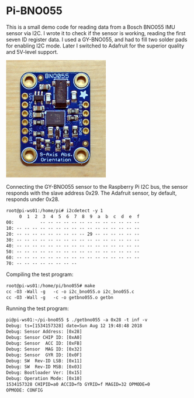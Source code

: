 # Pi-BNO055

This is a small demo code for reading data from a Bosch BNO055 IMU sensor via I2C. I wrote it to check if the sensor is working, reading the first seven ID register data. I used a GY-BNO055, and had to fill two solder pads for enabling I2C mode. Later I switched to Adafruit for the superior quality and 5V-level support.

<img src="ada-bno055.png" height="320px" width="273px">

Connecting the GY-BNO055 sensor to the Raspberry Pi I2C bus, the sensor responds with the slave address 0x29. The Adafruit sensor, by default, responds under 0x28.

```
root@pi-ws01:/home/pi# i2cdetect -y 1
     0  1  2  3  4  5  6  7  8  9  a  b  c  d  e  f
00:          -- -- -- -- -- -- -- -- -- -- -- -- --
10: -- -- -- -- -- -- -- -- -- -- -- -- -- -- -- --
20: -- -- -- -- -- -- -- -- -- 29 -- -- -- -- -- --
30: -- -- -- -- -- -- -- -- -- -- -- -- -- -- -- --
40: -- -- -- -- -- -- -- -- -- -- -- -- -- -- -- --
50: -- -- -- -- -- -- -- -- -- -- -- -- -- -- -- --
60: -- -- -- -- -- -- -- -- -- -- -- -- -- -- -- --
70: -- -- -- -- -- -- -- --
```

Compiling the test program:
````
root@pi-ws01:/home/pi/bno055# make
cc -O3 -Wall -g   -c -o i2c_bno055.o i2c_bno055.c
cc -O3 -Wall -g   -c -o getbno055.o getbn
````

Running the test program:
```
pi@pi-ws01:~/pi-bno055 $ ./getbno055 -a 0x28 -t inf -v
Debug: ts=[1534157328] date=Sun Aug 12 19:48:48 2018
Debug: Sensor Address: [0x28]
Debug: Sensor CHIP ID: [0xA0]
Debug: Sensor  ACC ID: [0xFB]
Debug: Sensor  MAG ID: [0x32]
Debug: Sensor  GYR ID: [0x0F]
Debug: SW  Rev-ID LSB: [0x11]
Debug: SW  Rev-ID MSB: [0x03]
Debug: Bootloader Ver: [0x15]
Debug: Operation Mode: [0x10]
1534157328 CHIPID=a0 ACCID=fb GYRID=f MAGID=32 OPMODE=0
OPMODE: CONFIG
```
